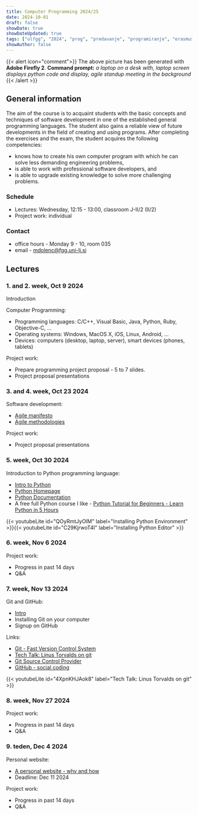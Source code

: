 ```yaml
---
title: Computer Programming 2024/25
date: 2024-10-01
draft: false
showDate: true
showDateUpdated: true
tags: ["ulfgg", "2024", "prog", "predavanje", "programiranje", "erasmus", "computer programming"]
showAuthor: false
---
```


{{< alert icon="comment">}}
The above picture has been generated with **Adobe Firefly 2**.
**Command prompt:** *a laptop on a desk with, laptop screen displays python code and display, agile standup meeting in the background*
{{< /alert >}}

## General information

The aim of the course is to acquaint students with the basic concepts and techniques of software development in one of the established general programming languages. The student also gains a reliable view of future developments in the field of creating and using programs. After completing the exercises and the exam, the student acquires the following competencies:

- knows how to create his own computer program with which he can solve less demanding engineering problems,
- is able to work with professional software developers, and
- is able to upgrade existing knowledge to solve more challenging problems.

### Schedule

- Lectures: Wednesday, 12:15 - 13:00, classroom J-II/2 (II/2)
- Project work: individual

### Contact

- office hours - Monday 9 - 10, room 035
- email - [mdolenc@fgg.uni-lj.si](mailto:mdolenc@fgg.uni-lj.si)

## Lectures

### 1. and 2. week, Oct 9 2024

Introduction

Computer Programming:
- Programming languages: C/C++, Visual Basic, Java, Python, Ruby, Objective-C, ...
- Operating systems: Windows, MacOS X, iOS, Linux, Android, ...
- Devices: computers (desktop, laptop, server), smart devices (phones, tablets)

Project work:
- Prepare programming project proposal - 5 to 7 slides.
- Project proposal presentations 

### 3. and 4. week, Oct 23 2024

Software development: 
- [Agile manifesto](https://agilemanifesto.org)
- [Agile methodologies](/files/BIM_A+3.2_Agile_methodologies.pdf)

Project work:
- Project proposal presentations 

### 5. week, Oct 30 2024

Introduction to Python programming language:
- [Intro to Python](/files/BIM_A+3.2_Python.pdf)
- [Python Homepage](https://www.python.org)
- [Python Documentation](https://docs.python.org/3/)
- A free full Python course I like - [Python Tutorial for Beginners - Learn Python in 5 Hours](https://www.youtube.com/watch?v=t8pPdKYpowI)

{{< youtubeLite id="QOyRmtJyOIM" label="Installing Python Environment" >}}{{< youtubeLite id="C29KjrwoT4I" label="Installing Python Editor" >}}

### 6. week, Nov 6 2024

Project work:
- Progress in past 14 days
- Q&A 

### 7. week, Nov 13 2024

Git and GitHub:
- [Intro](/files/BIM_A+3.2_Git_and_GitHub.pdf)
- Installing Git on your computer
- Signup on GitHub

Links:
- [Git - Fast Version Control System](http://git-scm.com/)
- [Tech Talk: Linus Torvalds on git](http://www.youtube.com/watch?v=4XpnKHJAok8)
- [Git Source Control Provider](http://gitscc.codeplex.com/)
- [GitHub - social coding](https://github.com/)

{{< youtubeLite id="4XpnKHJAok8" label="Tech Talk: Linus Torvalds on git" >}}

### 8. week, Nov 27 2024

Project work:
- Progress in past 14 days
- Q&A 

### 9. teden, Dec 4 2024

Personal website:
- [A personal website - why and how](/files/personal-website.pdf)
- Deadline: Dec 11 2024

Project work:
- Progress in past 14 days
- Q&A 
